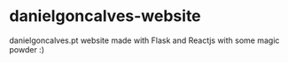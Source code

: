 # danielgoncalves-website
danielgoncalves.pt website made with Flask and Reactjs with some magic powder :)
